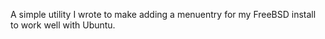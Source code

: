 

A simple utility I wrote to make adding a menuentry for my FreeBSD
install to work well with Ubuntu.



